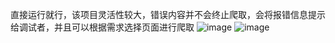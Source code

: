 直接运行就行，该项目灵活性较大，错误内容并不会终止爬取，会将报错信息提示给调试者，并且可以根据需求选择页面进行爬取
![image](https://github.com/Chencihai/Chencihai/assets/95452629/65d4ad75-4991-4c5b-974d-3779019c30f1)
![image](https://github.com/Chencihai/Chencihai/assets/95452629/ee94d701-0758-41c7-ab5d-fa0137c945d7)

